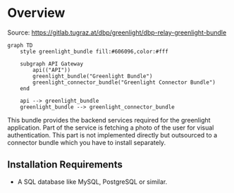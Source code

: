 # Overview

Source: https://gitlab.tugraz.at/dbp/greenlight/dbp-relay-greenlight-bundle

```mermaid
graph TD
    style greenlight_bundle fill:#606096,color:#fff

    subgraph API Gateway
        api(("API"))
        greenlight_bundle("Greenlight Bundle")
        greenlight_connector_bundle("Greenlight Connector Bundle")
    end

    api --> greenlight_bundle
    greenlight_bundle --> greenlight_connector_bundle
```

This bundle provides the backend services required for the greenlight
application. Part of the service is fetching a photo of the user for visual
authentication. This part is not implemented directly but outsourced to a
connector bundle which you have to install separately.

## Installation Requirements

* A SQL database like MySQL, PostgreSQL or similar.
